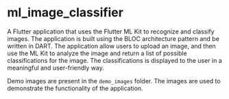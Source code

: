 # ml_image_classifier
A Flutter application that uses the Flutter ML Kit to recognize and classify images. The application is built using the BLOC architecture pattern and be written in DART. The application allow users to upload an image, and then use the ML Kit to analyze the image and return a list of possible classifications for the image. The classifications is displayed to the user in a meaningful and user-friendly way.

Demo images are present in the `demo_images` folder. The images are used to demonstrate the functionality of the application.